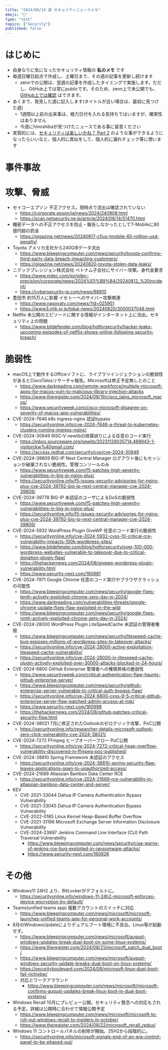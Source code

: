 ```yaml
---
title: "2024/08/18 週 セキュリティニュースメモ"
emoji: "🔖"
type: "tech"
topics: ["Security"]
published: false
---
```


# はじめに
* 自身なりに気になったセキュリティ情報の **私のメモ** です
* 毎週日曜日起点で作成し、土曜日まで、その週の記事を更新し続けます
    * zennでの公開は、翌週の記事を作成したタイミングで実施します。ただし、GitHub上では常にpublicです。そのため、zenn上で未公開でも、[GitHub上では確認](https://github.com/hinoshiba/zenn.dev/tree/main/articles) はできます。
* あくまで、発見した週に記入します(タイトルが近い場合は、最初に見つけた週)
    * 1週間以上前の出来事は、極力日付を入れる気持ちではいますが、確実性はありません
    * 今週にhinoshibaが見つけたニュースである事に留意ください
* 実質的には、[セキュリティは楽しいかね？ Part 2](https://negi.hatenablog.com/) のような事ができるようになったらいいなと、個人的に真似をして、個人的に漏れチェック等に使います

# 事件事故

# 攻撃、脅威

* セイコーエプソン 不正アクセス。現時点で流出は確認されていない
    * https://corporate.epson/ja/news/2024/240808.html
    * https://scan.netsecurity.ne.jp/article/2024/08/14/51470.html
* 機密データへの不正アクセスを防止・報告しなかったとしてT-Mobileに80億円超の罰金
    * https://gigazine.net/news/20240817-cfius-tmobile-60-million-usd-penalty/
* Toyota アメリカ支社から240GiBデータ流出
    * https://www.bleepingcomputer.com/news/security/toyota-confirms-third-party-data-breach-impacting-customers/
    * https://gigazine.net/news/20240820-toyota-stolen-data-leaks/
* ニデックプレシジョン株式会社 ベトナム子会社にサイバー攻撃。身代金要求
    * https://www.nidec.com/jp/nidec-precision/corporate/news/2024%E5%B9%B4/20240812_%20incident/
    * https://cybersecurity-jp.com/news/98810
* 豊田市 約15万人に影響 イセトーへのサイバー攻撃関連
    * https://www.nagoyatv.com/news/?id=025951
    * https://www3.nhk.or.jp/tokai-news/20240820/3000037048.html
* Netflix 未公開のエピソードに関する情報がインターネット上に流出。セキュリティ上の問題
    * https://www.bitdefender.com/blog/hotforsecurity/hacker-leaks-upcoming-episodes-of-netflix-shows-online-following-security-breach/

# 脆弱性
* macOS上で動作するOfficeソフトに、ライブラリインジェクションの脆弱性があるとCiscoTalosリサーチャ報告。Microsoftは修正予定無しとのこと
    * https://www.darkreading.com/remote-workforce/multiple-microsoft-apps-for-macos-vuln-to-malicious-library-injection-attacks
    * https://www.theregister.com/2024/08/19/cisco_talos_microsoft_macos/
    * https://www.securityweek.com/cisco-microsoft-disagree-on-severity-of-macos-app-vulnerabilities/
* CVE-2024-7646 k8s ingress-nginx 認証bypass
    * https://securityonline.info/cve-2024-7646-a-threat-to-kubernetes-clusters-running-ingress-nginx/
* CVE-2024-30949 RISC-V newlibの除算誤りによる任意のコード実行
    * https://inbox.sourceware.org/newlib/20231129035714.469943-1-visitorckw%40gmail.com/
    * https://access.redhat.com/security/cve/cve-2024-30949
* CVE-2024-39809 BIG-IP Next Central Manager ログアウト後にもセッションが破棄されない脆弱性。管理コンソールのみ
    * https://www.securityweek.com/f5-patches-high-severity-vulnerabilities-in-big-ip-nginx-plus/
    * https://securityonline.info/f5-issues-security-advisories-for-nginx-plus-cve-2024-39792-big-ip-next-central-manager-cve-2024-39809/
* CVE-2024-39778 BIG-IP 未認証のユーザによるDoSの脆弱性
    * https://www.securityweek.com/f5-patches-high-severity-vulnerabilities-in-big-ip-nginx-plus/
    * https://securityonline.info/f5-issues-security-advisories-for-nginx-plus-cve-2024-39792-big-ip-next-central-manager-cve-2024-39809/
* CVE-2024-5932 WordPress Plugin GiveWP 任意のコード実行の脆弱性
    * https://securityonline.info/cve-2024-5932-cvss-10-critical-rce-vulnerability-impacts-100k-wordpress-sites/
    * https://www.bitdefender.com/blog/hotforsecurity/over-100-000-wordpress-websites-vulnerable-to-takeover-due-to-critical-donation-plugin-flaw/
    * https://thehackernews.com/2024/08/givewp-wordpress-plugin-vulnerability.html
    * https://www.security-next.com/160981
* CVE-2024-7971 Google Chrome 任意のコード実行やブラウザクラッシュの可能性
    * https://www.bleepingcomputer.com/news/security/google-fixes-tenth-actively-exploited-chrome-zero-day-in-2024/
    * https://www.darkreading.com/vulnerabilities-threats/google-chrome-update-fixes-flaw-exploited-in-the-wild
    * https://www.bleepingcomputer.com/news/security/google-fixes-ninth-actively-exploited-chrome-zero-day-in-2024/
* CVE-2024-28000 WordPress Plugin LiteSpeedCache 未認証の管理者権限
    * https://www.bleepingcomputer.com/news/security/litespeed-cache-bug-exposes-millions-of-wordpress-sites-to-takeover-attacks/
    * https://securityonline.info/cve-2024-28000-active-exploitation-litespeed-cache-vulnerability/
    * https://securityonline.info/cve-2024-28000-in-litespeed-cache-plugin-actively-exploited-over-30000-attacks-blocked-in-24-hours/
* CVE-2024-6800 GitHub Enterprise 管理者への権限昇格の脆弱性
    * https://www.securityweek.com/critical-authentication-flaw-haunts-github-enterprise-server/
    * https://www.bleepingcomputer.com/news/security/github-enterprise-server-vulnerable-to-critical-auth-bypass-flaw/
    * https://securityonline.info/cve-2024-6800-cvss-9-5-critical-github-enterprise-server-flaw-patched-admin-access-at-risk/
    * https://www.security-next.com/160998
    * https://thehackernews.com/2024/08/github-patches-critical-security-flaw.html
* CVE-2024-38021 7月に修正されたOutlookのゼロクリック攻撃、PoC公開
    * https://securityonline.info/researcher-details-microsoft-outlook-zero-click-vulnerability-cve-2024-38021/
* CVE-2024-7272 FFmpeg ヒープオーバーフロー PoC公開
    * https://securityonline.info/cve-2024-7272-critical-heap-overflow-vulnerability-discovered-in-ffmpeg-poc-published/
* CVE-2024-38810 Spring Framework 未認証のアクセス
    * https://securityonline.info/cve-2024-38810-spring-security-flaw-leaves-applications-open-to-unauthorized-access/
* CVE-2024-21689 Atlassian Bamboo Data Center RCE
    * https://securityonline.info/cve-2024-21689-rce-vulnerability-in-atlassian-bamboo-data-center-and-server/
* KEV
    * CVE-2021-33044 Dahua IP Camera Authentication Bypass Vulnerability
    * CVE-2021-33045 Dahua IP Camera Authentication Bypass Vulnerability
    * CVE-2022-0185 Linux Kernel Heap-Based Buffer Overflow
    * CVE-2021-31196 Microsoft Exchange Server Information Disclosure Vulnerability
    * CVE-2024-23897 Jenkins Command Line Interface (CLI) Path Traversal Vulnerability
        * https://www.bleepingcomputer.com/news/security/cisa-warns-of-jenkins-rce-bug-exploited-in-ransomware-attacks/
        * https://www.security-next.com/160926

# その他
* Windows11 24H2 より、BitLockerがデフォルトに。
    * https://securityonline.info/windows-11-24h2-microsoft-enforces-device-encryption-by-default/
* Teams(unified teams app) 複数アカウントのスイッチに対応
    * https://www.bleepingcomputer.com/news/microsoft/microsoft-launches-unified-teams-app-for-personal-work-accounts/
* 8月のWindowsUpdateによりデュアルブート環境に不具合。Linux等が起動せず。
    * https://www.bleepingcomputer.com/news/microsoft/august-windows-updates-break-dual-boot-on-some-linux-systems/
    * https://www.theregister.com/2024/08/21/microsoft_patch_dual_boot/
    * https://www.bleepingcomputer.com/news/microsoft/august-windows-security-update-breaks-dual-boot-on-linux-systems/
    * https://securityboulevard.com/2024/08/microsoft-linux-duel-boot-fail-richixbw/
    * 対応とワークアラウンド
        * https://www.bleepingcomputer.com/news/microsoft/microsoft-confirms-august-updates-break-linux-boot-in-dual-boot-systems/
* Windows Recall 10月にプレビュー公開。セキュリティ懸念への対応もされる予定。詳細は公開時に合わせて情報公開予定
    * https://www.bleepingcomputer.com/news/microsoft/microsoft-to-roll-out-windows-recall-to-insiders-in-october/
    * https://www.theregister.com/2024/08/22/microsoft_recall_redux/
* Windows 11 コントロールパネルの削除が開始。25H2から段階的に。
    * https://securityonline.info/microsoft-signals-end-of-an-era-control-panel-to-be-phased-out/
